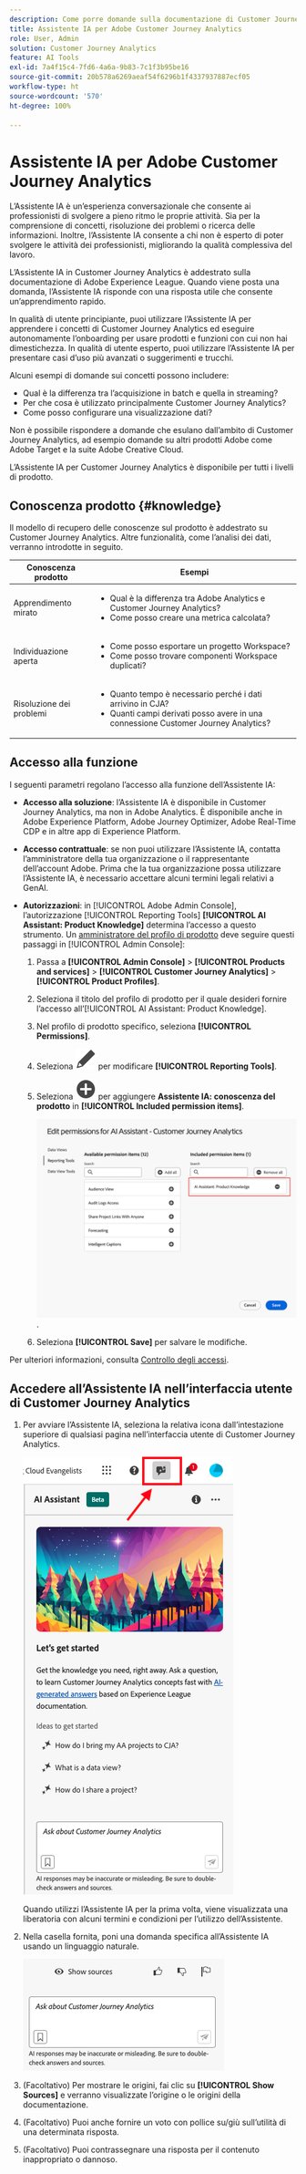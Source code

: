 ```yaml
---
description: Come porre domande sulla documentazione di Customer Journey Analytics
title: Assistente IA per Adobe Customer Journey Analytics
role: User, Admin
solution: Customer Journey Analytics
feature: AI Tools
exl-id: 7a4f15c4-7fd6-4a6a-9b83-7c1f3b95be16
source-git-commit: 20b578a6269aeaf54f6296b1f4337937887ecf05
workflow-type: ht
source-wordcount: '570'
ht-degree: 100%

---
```



# Assistente IA per Adobe Customer Journey Analytics

L’Assistente IA è un’esperienza conversazionale che consente ai professionisti di svolgere a pieno ritmo le proprie attività. Sia per la comprensione di concetti, risoluzione dei problemi o ricerca delle informazioni. Inoltre, l’Assistente IA consente a chi non è esperto di poter svolgere le attività dei professionisti, migliorando la qualità complessiva del lavoro.

L’Assistente IA in Customer Journey Analytics è addestrato sulla documentazione di Adobe Experience League. Quando viene posta una domanda, l’Assistente IA risponde con una risposta utile che consente un’apprendimento rapido.

In qualità di utente principiante, puoi utilizzare l’Assistente IA per apprendere i concetti di Customer Journey Analytics ed eseguire autonomamente l’onboarding per usare prodotti e funzioni con cui non hai dimestichezza. In qualità di utente esperto, puoi utilizzare l’Assistente IA per presentare casi d’uso più avanzati o suggerimenti e trucchi.

Alcuni esempi di domande sui concetti possono includere:

* Qual è la differenza tra l’acquisizione in batch e quella in streaming?
* Per che cosa è utilizzato principalmente Customer Journey Analytics?
* Come posso configurare una visualizzazione dati?

Non è possibile rispondere a domande che esulano dall’ambito di Customer Journey Analytics, ad esempio domande su altri prodotti Adobe come Adobe Target e la suite Adobe Creative Cloud.

L’Assistente IA per Customer Journey Analytics è disponibile per tutti i livelli di prodotto.

## Conoscenza prodotto {#knowledge}

Il modello di recupero delle conoscenze sul prodotto è addestrato su Customer Journey Analytics. Altre funzionalità, come l’analisi dei dati, verranno introdotte in seguito.

| Conoscenza prodotto | Esempi |
| --- | --- |
| Apprendimento mirato | <ul><li>Qual è la differenza tra Adobe Analytics e Customer Journey Analytics?</li><li>Come posso creare una metrica calcolata?</li></ul> |
| Individuazione aperta | <ul><li>Come posso esportare un progetto Workspace?</li><li>Come posso trovare componenti Workspace duplicati?</li></ul> |
| Risoluzione dei problemi | <ul><li>Quanto tempo è necessario perché i dati arrivino in CJA?</li><li>Quanti campi derivati posso avere in una connessione Customer Journey Analytics?</li></ul> |

## Accesso alla funzione

I seguenti parametri regolano l’accesso alla funzione dell’Assistente IA:

* **Accesso alla soluzione**: l’Assistente IA è disponibile in Customer Journey Analytics, ma non in Adobe Analytics. È disponibile anche in Adobe Experience Platform, Adobe Journey Optimizer, Adobe Real-Time CDP e in altre app di Experience Platform.

* **Accesso contrattuale**: se non puoi utilizzare l’Assistente IA, contatta l’amministratore della tua organizzazione o il rappresentante dell’account Adobe. Prima che la tua organizzazione possa utilizzare l’Assistente IA, è necessario accettare alcuni termini legali relativi a GenAI.

* **Autorizzazioni**: in [!UICONTROL Adobe Admin Console], l’autorizzazione [!UICONTROL Reporting Tools] **[!UICONTROL AI Assistant: Product Knowledge]** determina l’accesso a questo strumento. Un [amministratore del profilo di prodotto](https://helpx.adobe.com/enterprise/using/manage-product-profiles.html?lang=it) deve seguire questi passaggi in [!UICONTROL Admin Console]:
   1. Passa a **[!UICONTROL Admin Console]** > **[!UICONTROL Products and services]** > **[!UICONTROL Customer Journey Analytics]** > **[!UICONTROL Product Profiles]**.
   1. Seleziona il titolo del profilo di prodotto per il quale desideri fornire l’accesso all’[!UICONTROL AI Assistant: Product Knowledge].
   1. Nel profilo di prodotto specifico, seleziona **[!UICONTROL Permissions]**.
   1. Seleziona ![Modifica](/help/assets/icons/Edit.svg) per modificare **[!UICONTROL Reporting Tools]**.
   1. Seleziona ![AddCircle](/help/assets/icons/AddCircle.svg) per aggiungere **Assistente IA: conoscenza del prodotto** in **[!UICONTROL Included permission items]**.

      ![Aggiungi autorizzazione](assets/ai-assistant-permissions.png).

   1. Seleziona **[!UICONTROL Save]** per salvare le modifiche.

Per ulteriori informazioni, consulta [Controllo degli accessi](/help/technotes/access-control.md#access-control).

## Accedere all’Assistente IA nell’interfaccia utente di Customer Journey Analytics

1. Per avviare l’Assistente IA, seleziona la relativa icona dall’intestazione superiore di qualsiasi pagina nell’interfaccia utente di Customer Journey Analytics.

   ![Icona Assistente IA](assets/ai-asst1.png)

   Quando utilizzi l’Assistente IA per la prima volta, viene visualizzata una liberatoria con alcuni termini e condizioni per l’utilizzo dell’Assistente.

1. Nella casella fornita, poni una domanda specifica all’Assistente IA usando un linguaggio naturale.

   ![Casella domande](assets/ai-asst2.png)

1. (Facoltativo) Per mostrare le origini, fai clic su **[!UICONTROL Show Sources]** e verranno visualizzate l’origine o le origini della documentazione.

1. (Facoltativo) Puoi anche fornire un voto con pollice su/giù sull’utilità di una determinata risposta.

1. (Facoltativo) Puoi contrassegnare una risposta per il contenuto inappropriato o dannoso.
